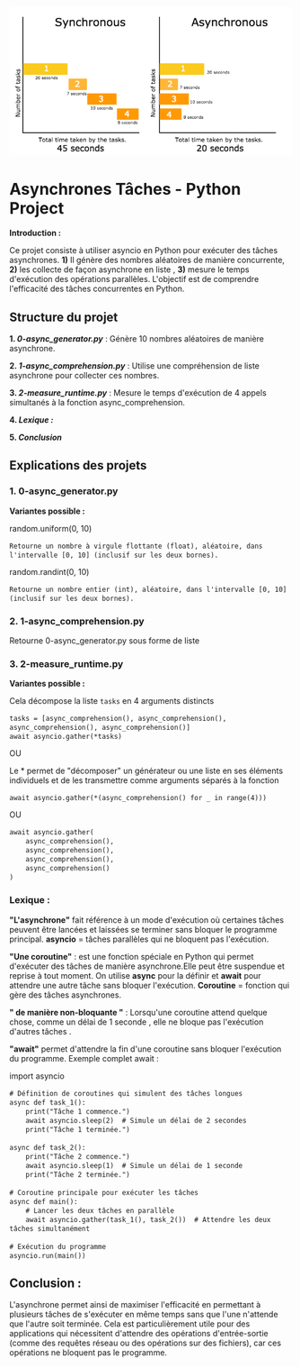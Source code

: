 ![alt text](<asynchron.png>)
# Asynchrones Tâches - Python Project

__Introduction :__

Ce projet consiste à utiliser asyncio en Python pour exécuter des tâches asynchrones. __1)__ Il génère des nombres aléatoires de manière concurrente, __2)__ les collecte de façon asynchrone en liste , __3)__ mesure le temps d'exécution des opérations parallèles. L'objectif est de comprendre l'efficacité des tâches concurrentes en Python.


## Structure du projet

__1. *0-async_generator.py*__ : Génère 10 nombres aléatoires de manière asynchrone.

__2. *1-async_comprehension.py*__ : Utilise une compréhension de liste asynchrone pour collecter ces nombres.

__3. *2-measure_runtime.py*__ : Mesure le temps d'exécution de 4 appels simultanés à la fonction async_comprehension.

__4. *Lexique :*__

__5. *Conclusion*__

## Explications des projets


### 1. 0-async_generator.py 

__Variantes possible :__

random.uniform(0, 10)

    Retourne un nombre à virgule flottante (float), aléatoire, dans l'intervalle [0, 10] (inclusif sur les deux bornes).

random.randint(0, 10)

    Retourne un nombre entier (int), aléatoire, dans l'intervalle [0, 10] (inclusif sur les deux bornes).

### 2. 1-async_comprehension.py
Retourne 0-async_generator.py sous forme de liste 



### 3. 2-measure_runtime.py
__Variantes possible :__

Cela décompose la liste `tasks` en 4 arguments distincts
```
tasks = [async_comprehension(), async_comprehension(), async_comprehension(), async_comprehension()]
await asyncio.gather(*tasks) 
```
OU 

Le * permet de "décomposer" un générateur ou une liste en ses éléments individuels et de les transmettre comme arguments séparés à la fonction
```
await asyncio.gather(*(async_comprehension() for _ in range(4)))
```

OU
```
await asyncio.gather(
    async_comprehension(),
    async_comprehension(),
    async_comprehension(),
    async_comprehension()
)
```
### Lexique :


__"L'asynchrone"__ fait référence à un mode d'exécution où certaines tâches peuvent être lancées et laissées se terminer sans bloquer le programme principal. __asyncio__ = tâches parallèles qui ne bloquent pas l'exécution.

__"Une coroutine"__ : est une fonction spéciale en Python qui permet d'exécuter des tâches de manière asynchrone.Elle peut être suspendue et reprise à tout moment. On utilise __async__ pour la définir et __await__ pour attendre une autre tâche sans bloquer l'exécution. __Coroutine__ = fonction qui gère des tâches asynchrones.

__" de manière non-bloquante "__ :  Lorsqu'une coroutine attend quelque chose, comme un délai de 1 seconde , elle ne bloque pas l'exécution d'autres tâches .

__"await"__ permet d'attendre la fin d'une coroutine sans bloquer l'exécution du programme.
Exemple complet await :

import asyncio
```
# Définition de coroutines qui simulent des tâches longues
async def task_1():
    print("Tâche 1 commence.")
    await asyncio.sleep(2)  # Simule un délai de 2 secondes
    print("Tâche 1 terminée.")

async def task_2():
    print("Tâche 2 commence.")
    await asyncio.sleep(1)  # Simule un délai de 1 seconde
    print("Tâche 2 terminée.")

# Coroutine principale pour exécuter les tâches
async def main():
    # Lancer les deux tâches en parallèle
    await asyncio.gather(task_1(), task_2())  # Attendre les deux tâches simultanément

# Exécution du programme
asyncio.run(main())
```

## Conclusion : 

L'asynchrone permet ainsi de maximiser l'efficacité en permettant à plusieurs tâches de s'exécuter en même temps sans que l'une n'attende que l'autre soit terminée. Cela est particulièrement utile pour des applications qui nécessitent d'attendre des opérations d'entrée-sortie (comme des requêtes réseau ou des opérations sur des fichiers), car ces opérations ne bloquent pas le programme.
